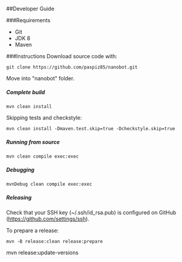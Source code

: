 ##Developer Guide

###Requirements
* Git
* JDK 8
* Maven

###Instructions
Download source code with:
```
git clone https://github.com/paspiz85/nanobot.git
```
Move into "nanobot" folder.

##### Complete build
```
mvn clean install
```
Skipping tests and checkstyle:
```
mvn clean install -Dmaven.test.skip=true -Dcheckstyle.skip=true
```

##### Running from source
```
mvn clean compile exec:exec
```

##### Debugging
```
mvnDebug clean compile exec:exec
```

##### Releasing
Check that your SSH key (~/.ssh/id_rsa.pub) is configured on GitHub (https://github.com/settings/ssh).

To prepare a release:
```
mvn -B release:clean release:prepare
```


mvn release:update-versions

